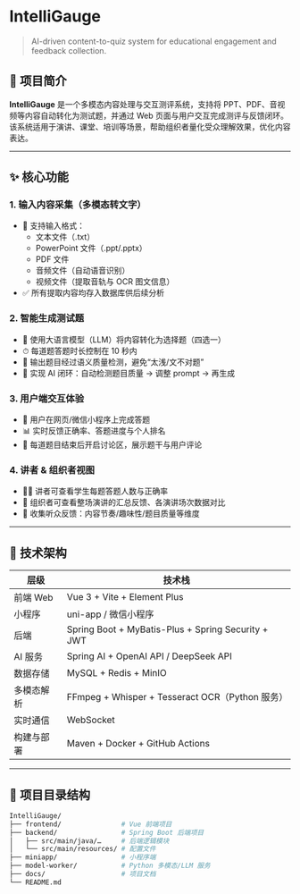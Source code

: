 # IntelliGauge

> AI-driven content-to-quiz system for educational engagement and feedback collection.

## 📌 项目简介

**IntelliGauge** 是一个多模态内容处理与交互测评系统，支持将 PPT、PDF、音视频等内容自动转化为测试题，并通过 Web 页面与用户交互完成测评与反馈闭环。该系统适用于演讲、课堂、培训等场景，帮助组织者量化受众理解效果，优化内容表达。

---

## ✨ 核心功能

### 1. 输入内容采集（多模态转文字）
- 📄 支持输入格式：
  - 文本文件（.txt）
  - PowerPoint 文件（.ppt/.pptx）
  - PDF 文件
  - 音频文件（自动语音识别）
  - 视频文件（提取音轨与 OCR 图文信息）
- ✅ 所有提取内容均存入数据库供后续分析

### 2. 智能生成测试题
- 🤖 使用大语言模型（LLM）将内容转化为选择题（四选一）
- ⏱ 每道题答题时长控制在 10 秒内
- 🎯 输出题目经过语义质量检测，避免“太浅/文不对题”
- 🔄 实现 AI 闭环：自动检测题目质量 → 调整 prompt → 再生成

### 3. 用户端交互体验
- 📱 用户在网页/微信小程序上完成答题
- 📊 实时反馈正确率、答题进度与个人排名
- 💬 每道题目结束后开启讨论区，展示题干与用户评论

### 4. 讲者 & 组织者视图
- 👨‍🏫 讲者可查看学生每题答题人数与正确率
- 🏢 组织者可查看整场演讲的汇总反馈、各演讲场次数据对比
- 🔁 收集听众反馈：内容节奏/趣味性/题目质量等维度

---

## 🧩 技术架构

| 层级 | 技术栈 |
|------|--------|
| 前端 Web | Vue 3 + Vite + Element Plus |
| 小程序 | uni-app / 微信小程序 |
| 后端 | Spring Boot + MyBatis-Plus + Spring Security + JWT |
| AI 服务 | Spring AI + OpenAI API / DeepSeek API |
| 数据存储 | MySQL + Redis + MinIO |
| 多模态解析 | FFmpeg + Whisper + Tesseract OCR（Python 服务） |
| 实时通信 | WebSocket |
| 构建与部署 | Maven + Docker + GitHub Actions |

---

## 📁 项目目录结构

```bash
IntelliGauge/
├── frontend/               # Vue 前端项目
├── backend/                # Spring Boot 后端项目
│   ├── src/main/java/…     # 后端逻辑模块
│   └── src/main/resources/ # 配置文件
├── miniapp/                # 小程序端
├── model-worker/           # Python 多模态/LLM 服务
├── docs/                   # 项目文档
└── README.md
